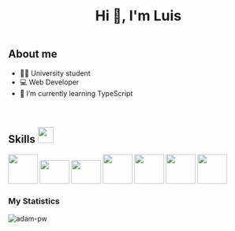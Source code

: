 <div id="user-content-toc">
  <ul align="center">
    <summary><h1 style="display: inline-block">Hi 👋, I'm Luis</h1></summary>
  </ul>
</div>

<!-- About me -->

## About me

- 👨‍🎓 University student 
- 💻 Web Developer
- 📖 I’m currently learning TypeScript
<br>

<!-- Tech Skills -->

<h2> Skills <img src = "https://media2.giphy.com/media/QssGEmpkyEOhBCb7e1/giphy.gif?cid=ecf05e47a0n3gi1bfqntqmob8g9aid1oyj2wr3ds3mg700bl&rid=giphy.gif" width = 32px> </h2>

<div align="left">
  <img width="60px" src="https://cdn.jsdelivr.net/gh/devicons/devicon@latest/icons/angular/angular-original-wordmark.svg"/>
  <img width="60px" height='48px' src="https://cdn.jsdelivr.net/gh/devicons/devicon@latest/icons/typescript/typescript-original.svg" />
  <img width="60px" height='48px' src="https://cdn.jsdelivr.net/gh/devicons/devicon@latest/icons/javascript/javascript-original.svg" />
  <img width="60px" src="https://cdn.jsdelivr.net/gh/devicons/devicon@latest/icons/php/php-original.svg" />
  <img width='60px' src="https://cdn.jsdelivr.net/gh/devicons/devicon@latest/icons/python/python-original.svg" />
  <img width='60px' src="https://cdn.jsdelivr.net/gh/devicons/devicon@latest/icons/html5/html5-original.svg" />
  <img width='60px' src="https://cdn.jsdelivr.net/gh/devicons/devicon@latest/icons/css3/css3-original-wordmark.svg" />
</div>

<h3>My Statistics</h3>
<p><img align="center"
    src="https://github-readme-stats.vercel.app/api/top-langs?username=LuisHZ0x&show_icons=true&locale=en&bg_color=0d1117&text_color=ffffff&layout=compact"
    alt="adam-pw" 
    bg_color=#808080/></p>

<br>
